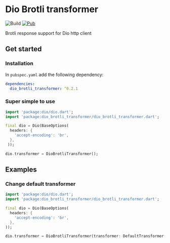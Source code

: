 # Dio Brotli transformer
![Build](https://github.com/vycius/dio_brotli_transformer/workflows/Test/badge.svg?branch=main)
[![Pub](https://img.shields.io/pub/v/dio_brotli_transformer.svg?style=flat-square)](https://pub.dev/packages/dio_brotli_transformer)

Brotli response support for Dio http client

## Get started

### Installation

In `pubspec.yaml` add the following dependency:

```yaml
dependencies:
  dio_brotli_transformer: ^0.2.1
```

### Super simple to use

```dart
import 'package:dio/dio.dart';
import 'package:dio_brotli_transformer/dio_brotli_transformer.dart';

final dio = Dio(BaseOptions(
  headers: {
    'accept-encoding': 'br',
  },
 ));

dio.transformer = DioBrotliTransformer();
```

## Examples
### Change default transformer
```dart
import 'package:dio/dio.dart';
import 'package:dio_brotli_transformer/dio_brotli_transformer.dart';

final dio = Dio(BaseOptions(
  headers: {
    'accept-encoding': 'br',
  },
));

dio.transformer = DioBrotliTransformer(transformer: DefaultTransformer());
```
 